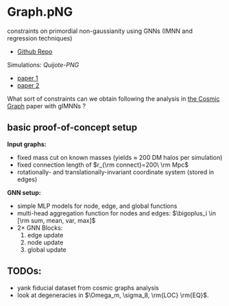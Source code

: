 # Graph.pNG
constraints on primordial non-gaussianity using GNNs (IMNN and regression techniques)

- [Github Repo](https://github.com/tlmakinen/graphPNG)

Simulations: *Quijote-PNG*
- [paper 1](https://arxiv.org/pdf/2206.01624.pdf)
- [paper 2](https://arxiv.org/pdf/2206.15450.pdf)


What sort of constraints can we obtain following the analysis in [the Cosmic Graph](https://arxiv.org/abs/2207.05202v3) paper with gIMNNs ?

## basic proof-of-concept setup

**Input graphs:**

- fixed mass cut on known masses (yields $\approx$ 200 DM halos per simulation)
- fixed connection length of $r_{\rm connect}=200\ \rm Mpc$
- rotationally- and translationally-invariant coordinate system (stored in edges)

**GNN setup:**
- simple MLP models for node, edge, and global functions
- multi-head aggregation function for nodes and edges: $\bigoplus_i \in [\rm sum, mean, var, max]$
- $2\times$ GNN Blocks:
    1. edge update
    2. node update
    3. global update

## TODOs:
- yank fiducial dataset from cosmic graphs analysis
- look at degeneracies in $\Omega_m, \sigma_8, \rm{LOC} \rm{EQ}$.
